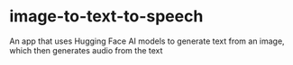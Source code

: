 # image-to-text-to-speech
An app that uses Hugging Face AI models to generate text from an image, which then generates audio from the text
